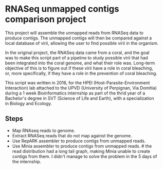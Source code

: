 # RNASeq unmapped contigs comparison project

This project will assemble the unmapped reads from RNASeq data  to produce contigs. The unmapped contigs will then be compared against a local database of virii, allowing the user to find possible virii in the organism.

In the original project, the RNASeq data came from a coral, and the goal was to make this script part of a pipeline to study possible virii that had been integrated into the coral genome, and what their role was. Long-term objective of this is to figure out if these virii have a role in coral bleaching, or, more specifically, if they have a role in the prevention of coral bleaching.

This script was written in 2016, for the HPEI (Host-Parasite-Environment Interaction) lab attached to the  UPVD (University of Perpignan, Via Domitia) during a 1 week Bioinformatics internship as part of the thrid year of a Bachelor's degree in SVT (Science of Life and Earth), with a specialization in Biology and Ecology.

## Steps

* Map RNAseq reads to genome.
* Extract RNASeq reads that do not map against the genome.
* Use RepARK assembler to produce contigs from unmapped reads.
* Use Minia assembler to produce contigs from unmapped reads. # the read distribution had a long tail graph, making Minia unable to create contigs from them. I didn't manage to solve the problem in the 5 days of the internship.
